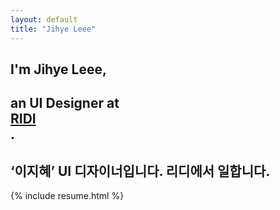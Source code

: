 ```yaml
---
layout: default
title: "Jihye Leee"
---
```


<section class="explanation">
    <h1 class="intro">
        I'm Jihye Leee,
    </h1>
    <h1 class="intro">an UI Designer at 
        <div class="intro-link">
            <a class="transition" href="http://ridicorp.com/" target="_blank">
                RIDI
            </a>
            <div class="underline-mask transition"></div>
            <div class="underline"></div>
        </div>.
    </h1>
    <h2 class="intro">
    ‘이지혜’ UI 디자이너입니다. 리디에서 일합니다.</h2>
</section>

{% include resume.html %}